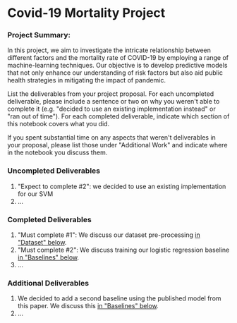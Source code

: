 # Covid-19 Mortality Project

### Project Summary:
In this project, we aim to investigate the intricate relationship between different factors and the mortality rate of COVID-19 by employing a range of machine-learning techniques. Our objective is to develop predictive models that not only enhance our understanding of risk factors but also aid public health strategies in mitigating the impact of pandemic.

List the deliverables from your project proposal. For each uncompleted deliverable, please include a sentence or two on why you weren't able to complete it (e.g. "decided to use an existing implementation instead" or "ran out of time"). For each completed deliverable, indicate which section of this notebook covers what you did.

If you spent substantial time on any aspects that weren't deliverables in your proposal, please list those under "Additional Work" and indicate where in the notebook you discuss them.

### Uncompleted Deliverables
1. "Expect to complete #2": we decided to use an existing implementation for our SVM
2. ...


### Completed Deliverables
1. "Must complete #1": We discuss our dataset pre-processing [in "Dataset" below](#scrollTo=zFq-_D0khnhh&line=10&uniqifier=1).
2. "Must complete #2": We discuss training our logistic regression baseline [in "Baselines" below](#scrollTo=oMyqHUa0jUw7&line=5&uniqifier=1).
3. ...


### Additional Deliverables
1. We decided to add a second baseline using the published model from this paper. We discuss this [in "Baselines" below](#scrollTo=oMyqHUa0jUw7&line=5&uniqifier=1).
2. ...
